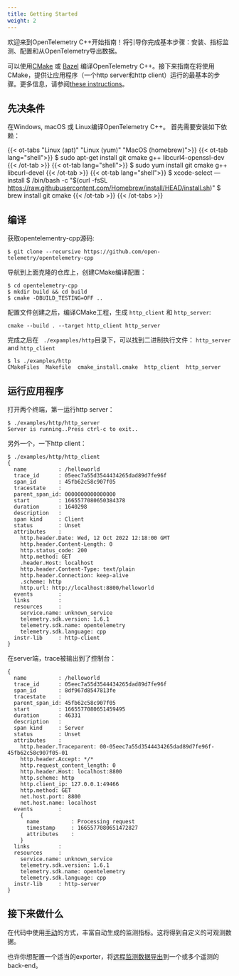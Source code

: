 ```yaml
---
title: Getting Started
weight: 2
---
```

欢迎来到OpenTelemetry C++开始指南！将引导你完成基本步骤：安装、指标监测、配置和从OpenTelemetry导出数据。

可以使用[CMake](https://cmake.org/) 或 [Bazel](https://bazel.build/) 编译OpenTelemetry C++。接下来指南在将使用CMake，提供让应用程序（一个http server和http client）运行的最基本的步骤。更多信息，请参阅[these instructions](https://github.com/open-telemetry/opentelemetry-cpp/blob/main/INSTALL.md)。

## 先决条件

在Windows, macOS 或 Linux编译OpenTelemetry C++。 首先需要安装如下依赖：

{{< ot-tabs "Linux (apt)" "Linux (yum)" "MacOS (homebrew)">}}
{{< ot-tab lang="shell">}}
$ sudo apt-get install git cmake g++ libcurl4-openssl-dev
{{< /ot-tab >}}
{{< ot-tab lang="shell">}}
$ sudo yum install git cmake g++ libcurl-devel
{{< /ot-tab >}}
{{< ot-tab lang="shell">}}
$ xcode-select —install
$ /bin/bash -c "$(curl -fsSL https://raw.githubusercontent.com/Homebrew/install/HEAD/install.sh)"
$ brew install git cmake
{{< /ot-tab >}}
{{< /ot-tabs >}}

## 编译

获取opentelementry-cpp源码:

```shell
$ git clone --recursive https://github.com/open-telemetry/opentelemetry-cpp
```

导航到上面克隆的仓库上，创建CMake编译配置：

```shell
$ cd opentelemetry-cpp
$ mkdir build && cd build
$ cmake -DBUILD_TESTING=OFF ..
```

配置文件创建之后，编译CMake工程，生成 `http_client` 和 `http_server`:

```shell
cmake --build . --target http_client http_server
```

完成之后在 ` ./expamples/http`目录下，可以找到二进制执行文件： `http_server `and `http_client `

```shell
$ ls ./examples/http
CMakeFiles  Makefile  cmake_install.cmake  http_client  http_server
```

## 运行应用程序

打开两个终端，第一运行http server：

```shell
$ ./examples/http/http_server
Server is running..Press ctrl-c to exit..
```

另外一个，一下http client：

```shell
$ ./examples/http/http_client
{
  name          : /helloworld
  trace_id      : 05eec7a55d3544434265dad89d7fe96f
  span_id       : 45fb62c58c907f05
  tracestate    :
  parent_span_id: 0000000000000000
  start         : 1665577080650384378
  duration      : 1640298
  description   :
  span kind     : Client
  status        : Unset
  attributes    :
    http.header.Date: Wed, 12 Oct 2022 12:18:00 GMT
    http.header.Content-Length: 0
    http.status_code: 200
    http.method: GET
    .header.Host: localhost
    http.header.Content-Type: text/plain
    http.header.Connection: keep-alive
    .scheme: http
    http.url: http://localhost:8800/helloworld
  events        :
  links         :
  resources     :
    service.name: unknown_service
    telemetry.sdk.version: 1.6.1
    telemetry.sdk.name: opentelemetry
    telemetry.sdk.language: cpp
  instr-lib     : http-client
}
```

在server端，trace被输出到了控制台：

```shell
{
  name          : /helloworld
  trace_id      : 05eec7a55d3544434265dad89d7fe96f
  span_id       : 8df967d8547813fe
  tracestate    :
  parent_span_id: 45fb62c58c907f05
  start         : 1665577080651459495
  duration      : 46331
  description   :
  span kind     : Server
  status        : Unset
  attributes    :
    http.header.Traceparent: 00-05eec7a55d3544434265dad89d7fe96f-45fb62c58c907f05-01
    http.header.Accept: */*
    http.request_content_length: 0
    http.header.Host: localhost:8800
    http.scheme: http
    http.client_ip: 127.0.0.1:49466
    http.method: GET
    net.host.port: 8800
    net.host.name: localhost
  events        :
    {
      name          : Processing request
      timestamp     : 1665577080651472827
      attributes    :
    }
  links         :
  resources     :
    service.name: unknown_service
    telemetry.sdk.version: 1.6.1
    telemetry.sdk.name: opentelemetry
    telemetry.sdk.language: cpp
  instr-lib     : http-server
}
```

## 接下来做什么

在代码中使用[手动](/docs/instrumentation/cpp/manual)的方式，丰富自动生成的监测指标。这将得到自定义的可观测数据。

也许你想配置一个适当的exporter，将[远程监测数据导出](/docs/instrumentation/cpp/exporters)到一个或多个遥测的back-end。
